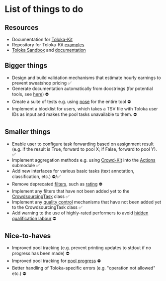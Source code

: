 # List of things to do

## Resources

- Documentation for [Toloka-Kit](https://toloka.ai/docs/toloka-kit/)
- Repository for Toloka-Kit [examples](https://github.com/Toloka/toloka-kit/tree/main/examples)
- [Toloka Sandbox](https://sandbox.toloka.yandex.com/) and [documentation](https://toloka.ai/docs/guide/concepts/sandbox.html)

## Bigger things

- Design and build validation mechanisms that estimate hourly earnings to prevent sweatshop pricing :white_check_mark:
- Generate documentation automatically from docstrings (for potential tools, see [here](https://wiki.python.org/moin/DocumentationTools)) :no_entry:
- Create a suite of tests e.g. using [nose](https://nose.readthedocs.io/en/latest/) for the entire tool :no_entry:
- Implement a blocklist for users, which takes a TSV file with Toloka user IDs as input and makes the pool tasks unavailable to them. :no_entry:

## Smaller things

- Enable user to configure task forwarding based on assignment result (e.g. if the result is True, forward to pool X; if False, forward to pool Y). :white_check_mark:
- Implement aggregation methods e.g. using [Crowd-Kit](https://github.com/Toloka/crowd-kit) into the [Actions](https://github.com/crowdsrc-uh/abulafia/blob/main/actions/actions.py) submodule :white_check_mark:
- Add new interfaces for various basic tasks (text annotation, classification, etc.) :no_entry:/:white_check_mark:
- Remove deprecated [filters](https://toloka.ai/docs/guide/concepts/filters.html?lang=en), such as [rating](https://github.com/crowdsrc-uh/abulafia/blob/c186307d53d4f584e1bc4de939f0c56f6116bc70/task_specs/core_task.py#L413) :no_entry:
- Implement any filters that have not been added yet to the [CrowdsourcingTask](https://github.com/crowdsrc-uh/abulafia/blob/c186307d53d4f584e1bc4de939f0c56f6116bc70/task_specs/core_task.py#L351) class :white_check_mark:
- Implement any [quality control](https://toloka.ai/docs/guide/concepts/control.html?lang=en) mechanisms that have not been added yet to the CrowdsourcingTask class :white_check_mark: 
- Add warning to the use of highly-rated performers to avoid [hidden qualification labour](https://aclanthology.org/2021.acl-short.44.pdf) :no_entry: 

## Nice-to-haves

- Improved pool tracking (e.g. prevent printing updates to stdout if no progress has been made) :no_entry:
- Improved pool tracking for [pool progress](https://github.com/crowdsrc-uh/abulafia/blob/main/functions/core_functions.py#L449) :no_entry:
- Better handling of Toloka-specific errors (e.g. "operation not allowed" etc.) :no_entry:
